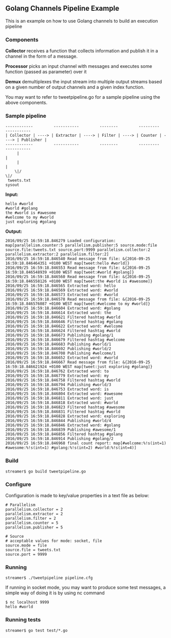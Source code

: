 ## Golang Channels Pipeline Example

This is an example on how to use Golang channels to build an execution pipeline

### Components
**Collector** receives a function that collects information and publish it in a channel in the form of a message.

**Processor** picks an input channel with messages and executes some function (passed as parameter) over it

**Demux** demultiplexes the input stream into multiple output streams based on a given number of output channels and a given index function.

You may want to refer to tweetpipeline.go for a sample pipeline using the above components.

### Sample pipeline

    ------------         -----------         --------         ---------         -----------
    | Collector | ----> | Extractor | ----> | Filter | ----> | Counter | ----> | Publisher |
    ------------         -----------         --------         ---------         -----------
         |                                                                           |
         |                                                                           |
        \|/                                                                         \|/
     tweets.txt                                                                    sysout


**Input:**

    hello #world
    #world #golang
    the #world is #awesome
    #welcome to my #world
    just exploring #golang

**Output:**

    2016/09/25 16:59:18.846279 Loaded configuration: map[parallelism.counter:5 parallelism.publisher:5 source.mode:file source.file:tweets.txt source.port:9999 parallelism.collector:2 parallelism.extractor:2 parallelism.filter:2]
    2016/09/25 16:59:18.846540 Read message from file: &{2016-09-25 16:59:18.846464351 +0100 WEST map[tweet:hello #world]}
    2016/09/25 16:59:18.846553 Read message from file: &{2016-09-25 16:59:18.846548939 +0100 WEST map[tweet:#world #golang]}
    2016/09/25 16:59:18.846560 Read message from file: &{2016-09-25 16:59:18.846558126 +0100 WEST map[tweet:the #world is #awesome]}
    2016/09/25 16:59:18.846565 Extracted word: hello
    2016/09/25 16:59:18.846569 Extracted word: #world
    2016/09/25 16:59:18.846573 Extracted word: #world
    2016/09/25 16:59:18.846578 Read message from file: &{2016-09-25 16:59:18.846576087 +0100 WEST map[tweet:#welcome to my #world]}
    2016/09/25 16:59:18.846604 Extracted word: #golang
    2016/09/25 16:59:18.846614 Extracted word: the
    2016/09/25 16:59:18.846621 Filtered hashtag #world
    2016/09/25 16:59:18.846646 Filtered hashtag #golang
    2016/09/25 16:59:18.846622 Extracted word: #welcome
    2016/09/25 16:59:18.846624 Filtered hashtag #world
    2016/09/25 16:59:18.846673 Publishing #golang/1
    2016/09/25 16:59:18.846679 Filtered hashtag #welcome
    2016/09/25 16:59:18.846683 Publishing #world/1
    2016/09/25 16:59:18.846692 Publishing #world/2
    2016/09/25 16:59:18.846708 Publishing #welcome/1
    2016/09/25 16:59:18.846652 Extracted word: #world
    2016/09/25 16:59:18.846667 Read message from file: &{2016-09-25 16:59:18.846621924 +0100 WEST map[tweet:just exploring #golang]}
    2016/09/25 16:59:18.846762 Extracted word: to
    2016/09/25 16:59:18.846779 Extracted word: my
    2016/09/25 16:59:18.846758 Filtered hashtag #world
    2016/09/25 16:59:18.846794 Publishing #world/3
    2016/09/25 16:59:18.846753 Extracted word: is
    2016/09/25 16:59:18.846804 Extracted word: #awesome
    2016/09/25 16:59:18.846811 Extracted word: just
    2016/09/25 16:59:18.846818 Extracted word: #world
    2016/09/25 16:59:18.846823 Filtered hashtag #awesome
    2016/09/25 16:59:18.846831 Filtered hashtag #world
    2016/09/25 16:59:18.846828 Extracted word: exploring
    2016/09/25 16:59:18.846844 Publishing #world/4
    2016/09/25 16:59:18.846846 Extracted word: #golang
    2016/09/25 16:59:18.846839 Publishing #awesome/1
    2016/09/25 16:59:18.846856 Filtered hashtag #golang
    2016/09/25 16:59:18.846914 Publishing #golang/2
    2016/09/25 16:59:18.846968 final count report: map[#welcome:%!s(int=1) #awesome:%!s(int=1) #golang:%!s(int=2) #world:%!s(int=4)]

### Build

    streamer$ go build tweetpipeline.go

### Configure

Configuration is made to key/value properties in a text file as below:

    # Parallelism
    parallelism.collector = 2
    parallelism.extractor = 2
    parallelism.filter = 2
    parallelism.counter = 5
    parallelism.publisher = 5

    # Source
    # acceptable values for mode: socket, file
    source.mode = file
    source.file = tweets.txt
    source.port = 9999

### Running

    streamer$ ./tweetpipeline pipeline.cfg

If running in socket mode, you may want to produce some test messages, a simple way of doing it is by using nc command

    $ nc localhost 9999
    hello #world

### Running tests

    streamer$ go test test/*.go
